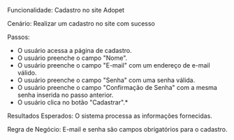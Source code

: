 Funcionalidade: Cadastro no site Adopet

Cenário: Realizar um cadastro no site com sucesso

Passos:
* O usuário acessa a página de cadastro.
* O usuário preenche o campo "Nome".
* O usuário preenche o campo "E-mail" com um endereço de e-mail válido.
* O usuário preenche o campo "Senha" com uma senha válida.
* O usuário preenche o campo "Confirmação de Senha" com a mesma senha inserida no passo anterior.
* O usuário clica no botão "Cadastrar".*

Resultados Esperados:
O sistema processa as informações fornecidas.

Regra de Negócio:
E-mail e senha são campos obrigatórios para o cadastro.
